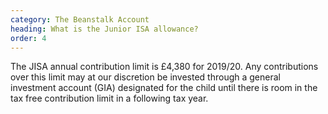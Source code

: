 ```yaml
---
category: The Beanstalk Account
heading: What is the Junior ISA allowance?
order: 4
---
```


The JISA annual contribution limit is £4,380 for 2019/20.  Any contributions over this limit may at our discretion be invested through a general investment account (GIA) designated for the child until there is room in the tax free contribution limit in a following tax year.